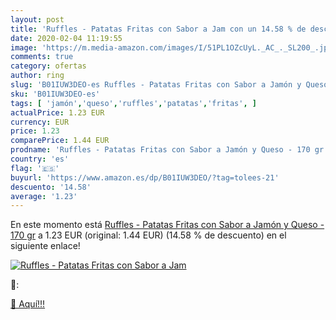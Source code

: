 ```yaml
---
layout: post
title: 'Ruffles - Patatas Fritas con Sabor a Jam con un 14.58 % de descuento'
date: 2020-02-04 11:19:55
image: 'https://m.media-amazon.com/images/I/51PL1OZcUyL._AC_._SL200_.jpg'
comments: true
category: ofertas
author: ring
slug: 'B01IUW3DEO-es Ruffles - Patatas Fritas con Sabor a Jamón y Queso - 170 gr'
sku: 'B01IUW3DEO-es'
tags: [ 'jamón','queso','ruffles','patatas','fritas', ]
actualPrice: 1.23 EUR
currency: EUR
price: 1.23
comparePrice: 1.44 EUR
prodname: 'Ruffles - Patatas Fritas con Sabor a Jamón y Queso - 170 gr'
country: 'es'
flag: '🇪🇸'
buyurl: 'https://www.amazon.es/dp/B01IUW3DEO/?tag=tolees-21'
descuento: '14.58'
average: '1.23'
---
```


En este momento está [Ruffles - Patatas Fritas con Sabor a Jamón y Queso - 170 gr](https://www.amazon.es/dp/B01IUW3DEO/?tag=tolees-21) a 1.23 EUR (original: 1.44 EUR) (14.58 %  de descuento) en el siguiente enlace!

[![Ruffles - Patatas Fritas con Sabor a Jam](https://m.media-amazon.com/images/I/51PL1OZcUyL._AC_._SL200_.jpg)](https://www.amazon.es/dp/B01IUW3DEO/?tag=tolees-21)

🔎:


[🛒 Aquí!!!](https://www.amazon.es/dp/B01IUW3DEO/?tag=tolees-21)
